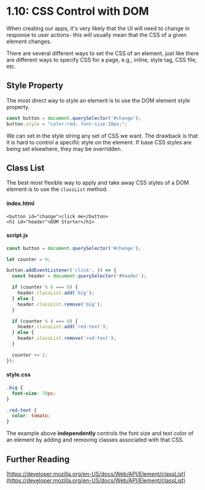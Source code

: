# 1.10: CSS Control with DOM

When creating our apps, it's very likely that the UI will need to change in response to user actions- this will usually mean that the CSS of a given element changes.

There are several different ways to set the CSS of an element, just like there are different ways to specify CSS for a page, e.g., inline, style tag, CSS file, etc.

## Style Property

The most direct way to style an element is to use the DOM element style property.

```javascript
const button = document.querySelector('#change');
button.style = "color:red; font-size:20px;";
```

We can set in the style string any set of CSS we want. The drawback is that it is hard to control a specific style on the element. If base CSS styles are being set elsewhere, they may be overridden.

## Class List

The best most flexible way to apply and take away CSS styles of a DOM element is to use the `classList` method.

#### index.html

```markup
<button id="change">click me</button>
<h1 id="header">DOM Starter</h1>
```

#### script.js

```javascript
const button = document.querySelector('#change');

let counter = 0;

button.addEventListener('click', () => {
  const header = document.querySelector('#header');

  if (counter % 6 === 0) {
    header.classList.add('big');
  } else {
    header.classList.remove('big');
  }

  if (counter % 4 === 0) {
    header.classList.add('red-text');
  } else {
    header.classList.remove('red-text');
  }

  counter += 1;
});
```

#### style.css

```css
.big {
  font-size: 70px;
}

.red-text {
  color: tomato;
}
```

The example above **independently** controls the font size and text color of an element by adding and removing classes associated with that CSS.

## Further Reading

[https://developer.mozilla.org/en-US/docs/Web/API/Element/classList](https://developer.mozilla.org/en-US/docs/Web/API/Element/classList)


